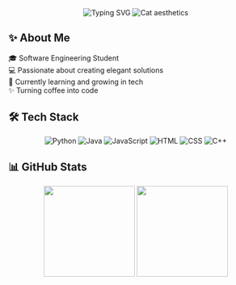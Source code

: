 <div align="center">
  <img src="https://readme-typing-svg.herokuapp.com?font=Poppins&size=30&pause=1000&color=9C27B0&center=true&vCenter=true&width=460&lines=I'm+Val+,+your+favorite+nerdy+gal;Welcome+to+my+Profile!" alt="Typing SVG" />
  <img src="https://media1.tenor.com/m/pnMPQ_dbC4UAAAAC/cat-luna.gif" alt="Cat aesthetics" />
</div>

## ✨ About Me 

🎓 Software Engineering Student  
💻 Passionate about creating elegant solutions  
🌱 Currently learning and growing in tech  
✨ Turning coffee into code  

## 🛠️ Tech Stack

<div align="center">
  
  ![Python](https://img.shields.io/badge/-Python-9C27B0?style=for-the-badge&logo=python)
  ![Java](https://img.shields.io/badge/-Java-8E24AA?style=for-the-badge&logo=java)
  ![JavaScript](https://img.shields.io/badge/-JavaScript-7B1FA2?style=for-the-badge&logo=javascript)
  ![HTML](https://img.shields.io/badge/-HTML5-6A1B9A?style=for-the-badge&logo=html5)
  ![CSS](https://img.shields.io/badge/-CSS3-4A148C?style=for-the-badge&logo=css3)
  ![C++](https://img.shields.io/badge/-C++-4A148C?style=for-the-badge&logo=c++)
  
</div>

## 📊 GitHub Stats

<div align="center">
  <img height="180em" src="https://github-readme-stats.vercel.app/api?username=its-cutie-valerie&show_icons=true&theme=material-palenight&include_all_commits=true&count_private=true"/>
  <img height="180em" src="https://github-readme-stats.vercel.app/api/top-langs/?username=its-cutie-valerie&layout=compact&langs_count=7&theme=material-palenight"/>
</div>